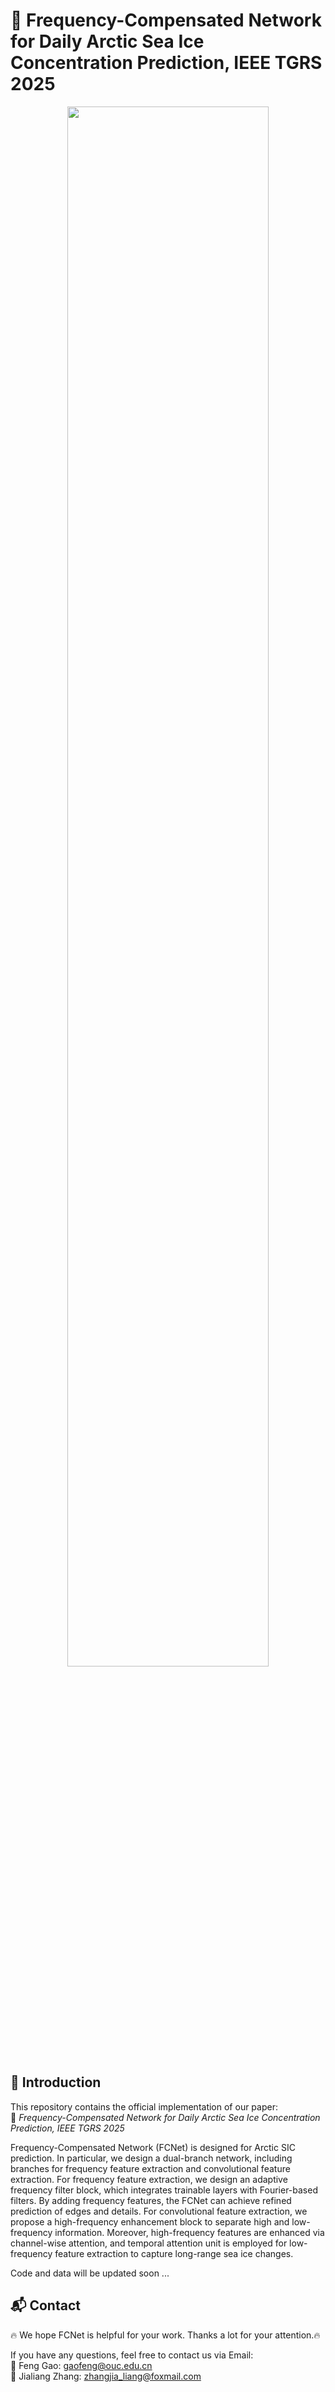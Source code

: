 # 🚀 Frequency-Compensated Network for Daily Arctic Sea Ice Concentration Prediction, IEEE TGRS 2025


<div align=center>
 <img src="https://gaopursuit.oss-cn-beijing.aliyuncs.com/img/2025/wechat_2025-04-23_224612_150.jpg" width="80%" />
</div>

## 📌 **Introduction**

This repository contains the official implementation of our paper:  
📄 *Frequency-Compensated Network for Daily Arctic Sea Ice Concentration Prediction, IEEE TGRS 2025*

Frequency-Compensated Network (FCNet) is designed for Arctic SIC prediction. In particular, we design a dual-branch network, including branches for frequency feature extraction and convolutional feature extraction. For frequency feature extraction, we design an adaptive frequency filter block, which integrates trainable layers with Fourier-based filters. By adding frequency features, the FCNet can achieve refined prediction of edges and details. For convolutional feature extraction, we propose a high-frequency enhancement block to separate high and low-frequency information. Moreover, high-frequency features are enhanced via channel-wise attention, and temporal attention unit is employed for low-frequency feature extraction to capture long-range sea ice changes. 

Code and data will be updated soon ... 

## 📬 **Contact**

🔥 We hope FCNet is helpful for your work. Thanks a lot for your attention.🔥

If you have any questions, feel free to contact us via Email:  
📧 Feng Gao: gaofeng@ouc.edu.cn  
📧 Jialiang Zhang: zhangjia_liang@foxmail.com  
